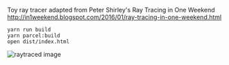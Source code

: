 Toy ray tracer adapted from Peter Shirley's Ray Tracing in One Weekend http://in1weekend.blogspot.com/2016/01/ray-tracing-in-one-weekend.html

```
yarn run build
yarn parcel:build
open dist/index.html
```

![raytraced image](/raytracing1.png)